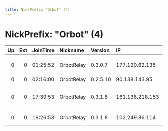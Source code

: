 ```yaml
---
title: NickPrefix "Orbot" (4)
---
```


# NickPrefix: "Orbot" (4)

|   Up |   Ext | JoinTime   | Nickname   | Version   | IP              | AS                           | CC   |   ORp |   Dirp | OS    | Contact   |   eFamMembers |
|-----:|------:|:-----------|:-----------|:----------|:----------------|:-----------------------------|:-----|------:|-------:|:------|:----------|--------------:|
|    0 |     0 | 01:25:52   | OrbotRelay | 0.3.0.7   | 177.120.62.136  | Tim Celular S.A.             | br   |  9001 |      0 | Linux | None      |             1 |
|    0 |     0 | 02:16:00   | OrbotRelay | 0.2.5.10  | 90.138.143.95   | TELE2                        | lt   |  9001 |      0 | Linux | None      |             1 |
|    0 |     0 | 17:39:53   | OrbotRelay | 0.3.1.8   | 161.138.218.153 | Nuevatel PCS de Bolivia S.A. | bo   |  9001 |      0 | Linux | None      |             1 |
|    0 |     0 | 19:26:53   | OrbotRelay | 0.3.1.8   | 102.249.86.114  | SAIX-NET                     | za   |  9001 |      0 | Linux | None      |             1 |
